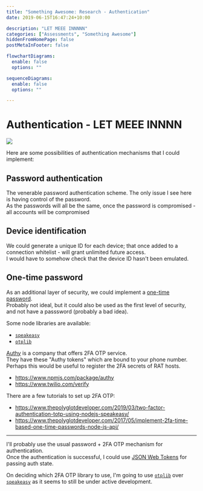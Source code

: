 ```yaml
---
title: "Something Awesome: Research - Authentication"
date: 2019-06-15T16:47:24+10:00

description: "LET MEEE INNNNN"
categories: ["Assessments", "Something Awesome"]
hiddenFromHomePage: false
postMetaInFooter: false

flowchartDiagrams:
  enable: false
  options: ""

sequenceDiagrams: 
  enable: false
  options: ""

---
```


# Authentication - LET MEEE INNNN

![](https://i.redd.it/255iuxdit0g21.jpg)

Here are some possibilities of authentication mechanisms that I could implement:

## Password authentication

The venerable password authentication scheme. The only issue I see here is having control of the password.  
As the passwords will all be the same, once the password is compromised - all accounts will be compromised

## Device identification

We could generate a unique ID for each device; that once added to a connection whitelist - will grant unlimited future access.  
I would have to somehow check that the device ID hasn't been emulated.

## One-time password

As an additional layer of security, we could implement a [one-time password](https://featherbear.github.io/blog/post/2fa-one-time-password).  
Probably not ideal, but it could also be used as the first level of security, and not have a passsword (probably a bad idea).

Some node libraries are available:

* [`speakeasy`](https://www.npmjs.com/package/speakeasy)
* [`otplib`](https://www.npmjs.com/package/otplib)

[Authy](https://authy.com/) is a company that offers 2FA OTP service.  
They have these "Authy tokens" which are bound to your phone number.  
Perhaps this would be useful to register the 2FA secrets of RAT hosts.

* https://www.npmjs.com/package/authy
* https://www.twilio.com/verify

There are a few tutorials to set up 2FA OTP:

* https://www.thepolyglotdeveloper.com/2019/03/two-factor-authentication-totp-using-nodejs-speakeasy/
* https://www.thepolyglotdeveloper.com/2017/05/implement-2fa-time-based-one-time-passwords-node-js-api/

---

I'll probably use the usual password + 2FA OTP mechanism for authentication.  
Once the authentication is successful, I could use [JSON Web Tokens](https://featherbear.github.io/blog/post/json-web-tokens) for passing auth state.

On deciding which 2FA OTP library to use, I'm going to use [`otplib`](https://www.npmjs.com/package/otplib) over [`speakeasy`](https://www.npmjs.com/package/speakeasy) as it seems to still be under active development.

